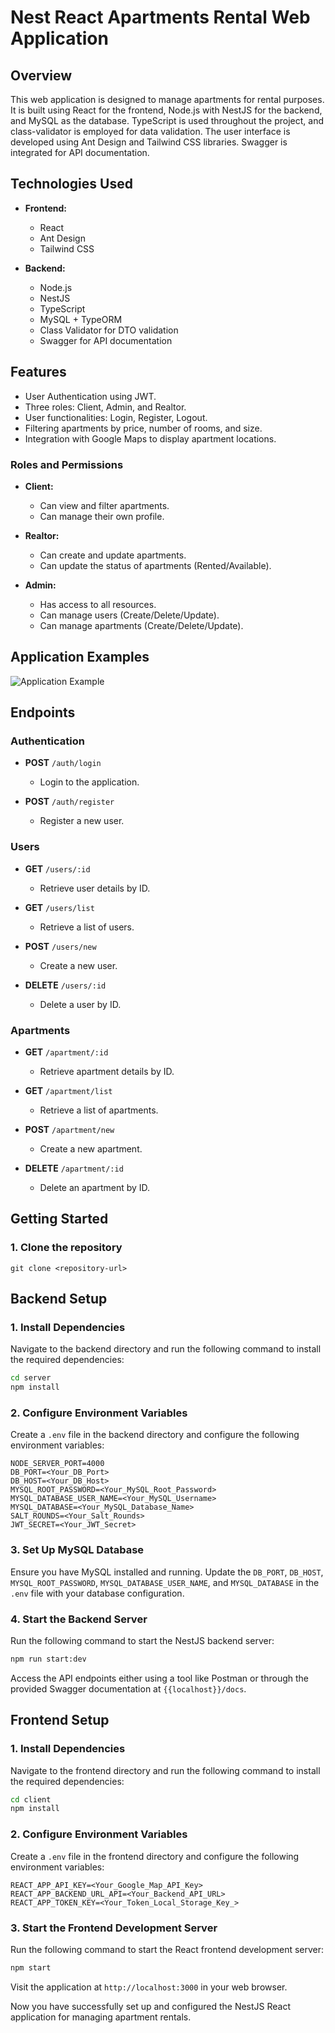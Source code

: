 # Nest React Apartments Rental Web Application

## Overview

This web application is designed to manage apartments for rental purposes. It is built using React for the frontend, Node.js with NestJS for the backend, and MySQL as the database. TypeScript is used throughout the project, and class-validator is employed for data validation. The user interface is developed using Ant Design and Tailwind CSS libraries. Swagger is integrated for API documentation.

## Technologies Used

- **Frontend:**

  - React
  - Ant Design
  - Tailwind CSS

- **Backend:**
  - Node.js
  - NestJS
  - TypeScript
  - MySQL + TypeORM
  - Class Validator for DTO validation
  - Swagger for API documentation

## Features

- User Authentication using JWT.
- Three roles: Client, Admin, and Realtor.
- User functionalities: Login, Register, Logout.
- Filtering apartments by price, number of rooms, and size.
- Integration with Google Maps to display apartment locations.

### Roles and Permissions

- **Client:**

  - Can view and filter apartments.
  - Can manage their own profile.

- **Realtor:**

  - Can create and update apartments.
  - Can update the status of apartments (Rented/Available).

- **Admin:**
  - Has access to all resources.
  - Can manage users (Create/Delete/Update).
  - Can manage apartments (Create/Delete/Update).

## Application Examples

![Application Example](/src/image.jpg)

## Endpoints

### Authentication

- **POST** `/auth/login`

  - Login to the application.

- **POST** `/auth/register`
  - Register a new user.

### Users

- **GET** `/users/:id`

  - Retrieve user details by ID.

- **GET** `/users/list`

  - Retrieve a list of users.

- **POST** `/users/new`

  - Create a new user.

- **DELETE** `/users/:id`
  - Delete a user by ID.

### Apartments

- **GET** `/apartment/:id`

  - Retrieve apartment details by ID.

- **GET** `/apartment/list`

  - Retrieve a list of apartments.

- **POST** `/apartment/new`

  - Create a new apartment.

- **DELETE** `/apartment/:id`
  - Delete an apartment by ID.

## Getting Started

### 1. Clone the repository

```
git clone <repository-url>
```

## Backend Setup

### 1. Install Dependencies

Navigate to the backend directory and run the following command to install the required dependencies:

```bash
cd server
npm install
```

### 2. Configure Environment Variables

Create a `.env` file in the backend directory and configure the following environment variables:

```env
NODE_SERVER_PORT=4000
DB_PORT=<Your_DB_Port>
DB_HOST=<Your_DB_Host>
MYSQL_ROOT_PASSWORD=<Your_MySQL_Root_Password>
MYSQL_DATABASE_USER_NAME=<Your_MySQL_Username>
MYSQL_DATABASE=<Your_MySQL_Database_Name>
SALT_ROUNDS=<Your_Salt_Rounds>
JWT_SECRET=<Your_JWT_Secret>
```

### 3. Set Up MySQL Database

Ensure you have MySQL installed and running. Update the `DB_PORT`, `DB_HOST`, `MYSQL_ROOT_PASSWORD`, `MYSQL_DATABASE_USER_NAME`, and `MYSQL_DATABASE` in the `.env` file with your database configuration.

### 4. Start the Backend Server

Run the following command to start the NestJS backend server:

```bash
npm run start:dev
```

Access the API endpoints either using a tool like Postman or through the provided Swagger documentation at `{{localhost}}/docs`.

## Frontend Setup

### 1. Install Dependencies

Navigate to the frontend directory and run the following command to install the required dependencies:

```bash
cd client
npm install
```

### 2. Configure Environment Variables

Create a `.env` file in the frontend directory and configure the following environment variables:

```env
REACT_APP_API_KEY=<Your_Google_Map_API_Key>
REACT_APP_BACKEND_URL_API=<Your_Backend_API_URL>
REACT_APP_TOKEN_KEY=<Your_Token_Local_Storage_Key_>
```

### 3. Start the Frontend Development Server

Run the following command to start the React frontend development server:

```bash
npm start
```

Visit the application at `http://localhost:3000` in your web browser.

Now you have successfully set up and configured the NestJS React application for managing apartment rentals.

